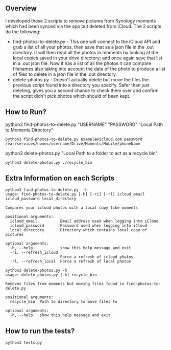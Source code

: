 ## Overview
I developed these 2 scripts to remove pictures from Synology moments which had been synced via the app but deleted from iCloud. The 2 scripts do the following:
* find-photos-to-delete.py - This one will connect to the iCloud API and grab a list of all your photos, then save that as a json file in the .out directory. It will then read all the photos in moments by looking at the local copies saved in your drive directory; and once again save that list in  a .out json file. Now it has a list of all the photos it can compare filenames also taking into account the date of the photo to produce a list of files to delete in a json file in the .out directory.
* delete-photos.py - Doesn't actually delete but move the files the previous script found into a directory you specify. Safer than just deleting, gives you a second chance to check them over and confirm the script didn't pick photos which should of been kept.

## How to Run?
python3 find-photos-to-delete.py "USERNAME" "PASSWORD" "Local Path to Moments Directory"
```
python3 find-photos-to-delete.py example@icloud.com password /var/services/homes/username/Drive/Moments/Mobile/phoneName
```

python3 delete-photos.py "Local Path to a folder to act as a recycle bin"
```
python3 delete-photos.py ./recycle_bin
```


## Extra Information on each Scripts
```
python3 find-photos-to-delete.py  -h
usage: find-photos-to-delete.py [-h] [-ri] [-rl] icloud_email icloud_password local_directory

Compares your icloud photos with a local copy like moments

positional arguments:
  icloud_email          Email address used when logging into iCloud
  icloud_password       Password used when logging into iCloud
  local_directory       Directory which contains local copy of pictures

optional arguments:
  -h, --help            show this help message and exit
  -ri, --refresh_icloud
                        Force a refresh of icloud photos
  -rl, --refresh_local  Force a refresh of local photos
```
```
python3 delete-photos.py -h
usage: delete-photos.py [-h] recycle_bin

Removes files from moments but moving files found in find-photos-to-delete.py

positional arguments:
  recycle_bin  Path to directory to move files to

optional arguments:
  -h, --help   show this help message and exit
```

## How to run  the tests?
    python3 tests.py